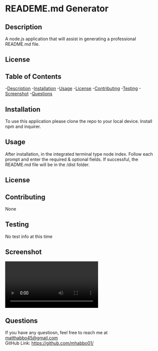 
  # READEME.md Generator
  ## Description
  A node.js application that will assist in generating a professional README.md file.
  ## License 
  
  

  ## Table of Contents
  -[Description](#description)
  -[Installation](#installation)
  -[Usage](#usage)
  -[License](#license)
  -[Contributing](#contributing)
  -[Testing](#testing)
  -[Screenshot](#screenshot)
  -[Questions](#questions)

  ## Installation
  To use this application please clone the repo to your local device.  Install npm and inquirer.

  ## Usage
  After installation, in the integrated terminal type node index.  Follow each prompt and enter the required & optional fields.  If successful, the README.md file will be in the /dist folder.

  ## License
 
  
  ## Contributing
  None

  ## Testing
  No test info at this time

  ## Screenshot
  ![testrecording](./Develop\img\testrecording.webm)

  ## Questions
  If you have any questiosn, feel free to reach me at matthabbo45@gmail.com
  <br>
  GitHub Link: https://github.com/mhabbo01/
  
  
